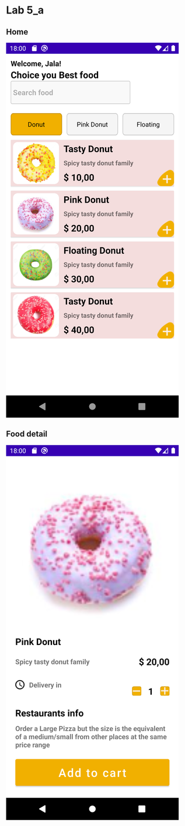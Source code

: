 # Lab 5_a
## Home
<img src="image-demo/home.png">

## Food detail
<img src="image-demo/food_detail.png">

